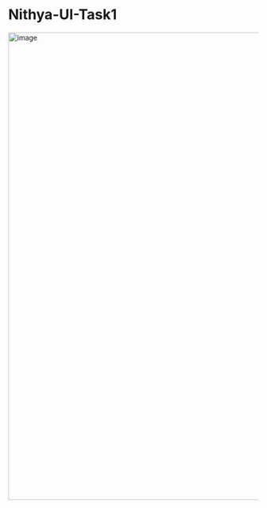 # Nithya-UI-Task1
<img width="941" alt="image" src="https://github.com/Sri-Nithya/Nithya-UI-Task1/assets/75136543/816bcfdf-7339-47be-91f2-de60e1d0ef96">
